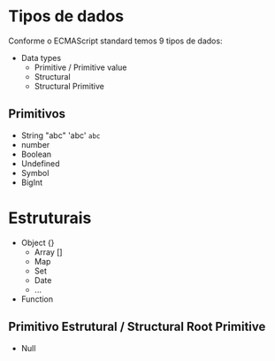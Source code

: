 # Tipos de dados

Conforme o ECMAScript standard temos 9 tipos de dados:

* Data types
    * Primitive / Primitive value
    * Structural
    * Structural Primitive

## Primitivos

* String        "abc" 'abc' `abc`
* number
* Boolean
* Undefined
* Symbol
* BigInt

# Estruturais

* Object {}
    * Array []
    * Map
    * Set
    * Date
    * ...
* Function

## Primitivo Estrutural / Structural Root Primitive

* Null
